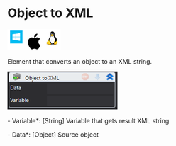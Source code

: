 # Object to XML

![](<../../../../.gitbook/assets/image (218).png>)

Element that converts an object to an XML string.

![](<../../../../.gitbook/assets/1 (1).png>)

&#x20;\- Variable\*: \[String] Variable that gets result XML string

&#x20;\- Data\*: \[Object] Source object
